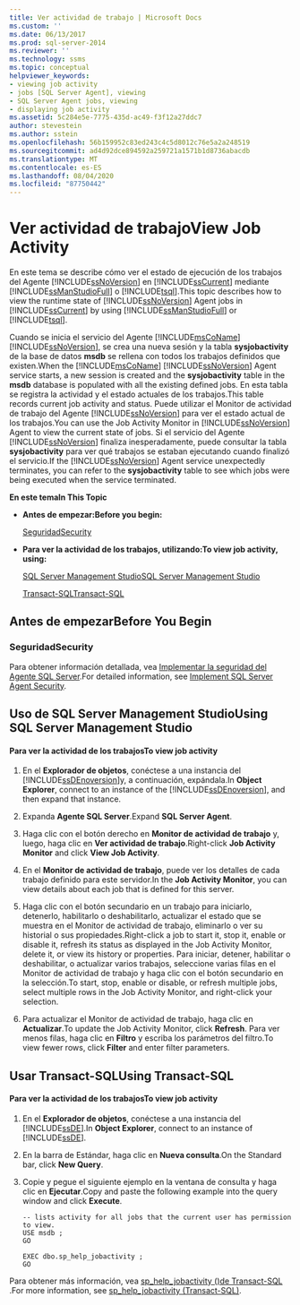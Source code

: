 ```yaml
---
title: Ver actividad de trabajo | Microsoft Docs
ms.custom: ''
ms.date: 06/13/2017
ms.prod: sql-server-2014
ms.reviewer: ''
ms.technology: ssms
ms.topic: conceptual
helpviewer_keywords:
- viewing job activity
- jobs [SQL Server Agent], viewing
- SQL Server Agent jobs, viewing
- displaying job activity
ms.assetid: 5c284e5e-7775-435d-ac49-f3f12a27ddc7
author: stevestein
ms.author: sstein
ms.openlocfilehash: 56b159952c83ed243c4c5d8012c76e5a2a248519
ms.sourcegitcommit: ad4d92dce894592a259721a1571b1d8736abacdb
ms.translationtype: MT
ms.contentlocale: es-ES
ms.lasthandoff: 08/04/2020
ms.locfileid: "87750442"
---
```

# <a name="view-job-activity"></a><span data-ttu-id="e414e-102">Ver actividad de trabajo</span><span class="sxs-lookup"><span data-stu-id="e414e-102">View Job Activity</span></span>
  <span data-ttu-id="e414e-103">En este tema se describe cómo ver el estado de ejecución de los trabajos del Agente [!INCLUDE[ssNoVersion](../../includes/ssnoversion-md.md)] en [!INCLUDE[ssCurrent](../../includes/sscurrent-md.md)] mediante [!INCLUDE[ssManStudioFull](../../includes/ssmanstudiofull-md.md)] o [!INCLUDE[tsql](../../includes/tsql-md.md)].</span><span class="sxs-lookup"><span data-stu-id="e414e-103">This topic describes how to view the runtime state of [!INCLUDE[ssNoVersion](../../includes/ssnoversion-md.md)] Agent jobs in [!INCLUDE[ssCurrent](../../includes/sscurrent-md.md)] by using [!INCLUDE[ssManStudioFull](../../includes/ssmanstudiofull-md.md)] or [!INCLUDE[tsql](../../includes/tsql-md.md)].</span></span>  
  
 <span data-ttu-id="e414e-104">Cuando se inicia el servicio del Agente [!INCLUDE[msCoName](../../includes/msconame-md.md)] [!INCLUDE[ssNoVersion](../../includes/ssnoversion-md.md)], se crea una nueva sesión y la tabla **sysjobactivity** de la base de datos **msdb** se rellena con todos los trabajos definidos que existen.</span><span class="sxs-lookup"><span data-stu-id="e414e-104">When the [!INCLUDE[msCoName](../../includes/msconame-md.md)] [!INCLUDE[ssNoVersion](../../includes/ssnoversion-md.md)] Agent service starts, a new session is created and the **sysjobactivity** table in the **msdb** database is populated with all the existing defined jobs.</span></span> <span data-ttu-id="e414e-105">En esta tabla se registra la actividad y el estado actuales de los trabajos.</span><span class="sxs-lookup"><span data-stu-id="e414e-105">This table records current job activity and status.</span></span> <span data-ttu-id="e414e-106">Puede utilizar el Monitor de actividad de trabajo del Agente [!INCLUDE[ssNoVersion](../../includes/ssnoversion-md.md)] para ver el estado actual de los trabajos.</span><span class="sxs-lookup"><span data-stu-id="e414e-106">You can use the Job Activity Monitor in [!INCLUDE[ssNoVersion](../../includes/ssnoversion-md.md)] Agent to view the current state of jobs.</span></span> <span data-ttu-id="e414e-107">Si el servicio del Agente [!INCLUDE[ssNoVersion](../../includes/ssnoversion-md.md)] finaliza inesperadamente, puede consultar la tabla **sysjobactivity** para ver qué trabajos se estaban ejecutando cuando finalizó el servicio.</span><span class="sxs-lookup"><span data-stu-id="e414e-107">If the [!INCLUDE[ssNoVersion](../../includes/ssnoversion-md.md)] Agent service unexpectedly terminates, you can refer to the **sysjobactivity** table to see which jobs were being executed when the service terminated.</span></span>  
  
 <span data-ttu-id="e414e-108">**En este tema**</span><span class="sxs-lookup"><span data-stu-id="e414e-108">**In This Topic**</span></span>  
  
-   <span data-ttu-id="e414e-109">**Antes de empezar:**</span><span class="sxs-lookup"><span data-stu-id="e414e-109">**Before you begin:**</span></span>  
  
     [<span data-ttu-id="e414e-110">Seguridad</span><span class="sxs-lookup"><span data-stu-id="e414e-110">Security</span></span>](#Security)  
  
-   <span data-ttu-id="e414e-111">**Para ver la actividad de los trabajos, utilizando:**</span><span class="sxs-lookup"><span data-stu-id="e414e-111">**To view job activity, using:**</span></span>  
  
     [<span data-ttu-id="e414e-112">SQL Server Management Studio</span><span class="sxs-lookup"><span data-stu-id="e414e-112">SQL Server Management Studio</span></span>](#SSMS)  
  
     [<span data-ttu-id="e414e-113">Transact-SQL</span><span class="sxs-lookup"><span data-stu-id="e414e-113">Transact-SQL</span></span>](#TSQL)  
  
## <a name="before-you-begin"></a><span data-ttu-id="e414e-114">Antes de empezar</span><span class="sxs-lookup"><span data-stu-id="e414e-114">Before You Begin</span></span>  
  
###  <a name="security"></a><a name="Security"></a> <span data-ttu-id="e414e-115">Seguridad</span><span class="sxs-lookup"><span data-stu-id="e414e-115">Security</span></span>  
 <span data-ttu-id="e414e-116">Para obtener información detallada, vea [Implementar la seguridad del Agente SQL Server](implement-sql-server-agent-security.md).</span><span class="sxs-lookup"><span data-stu-id="e414e-116">For detailed information, see [Implement SQL Server Agent Security](implement-sql-server-agent-security.md).</span></span>  
  
##  <a name="using-sql-server-management-studio"></a><a name="SSMS"></a> <span data-ttu-id="e414e-117">Uso de SQL Server Management Studio</span><span class="sxs-lookup"><span data-stu-id="e414e-117">Using SQL Server Management Studio</span></span>  
  
#### <a name="to-view-job-activity"></a><span data-ttu-id="e414e-118">Para ver la actividad de los trabajos</span><span class="sxs-lookup"><span data-stu-id="e414e-118">To view job activity</span></span>  
  
1.  <span data-ttu-id="e414e-119">En el **Explorador de objetos**, conéctese a una instancia del [!INCLUDE[ssDEnoversion](../../includes/ssdenoversion-md.md)]y, a continuación, expándala.</span><span class="sxs-lookup"><span data-stu-id="e414e-119">In **Object Explorer**, connect to an instance of the [!INCLUDE[ssDEnoversion](../../includes/ssdenoversion-md.md)], and then expand that instance.</span></span>  
  
2.  <span data-ttu-id="e414e-120">Expanda **Agente SQL Server**.</span><span class="sxs-lookup"><span data-stu-id="e414e-120">Expand **SQL Server Agent**.</span></span>  
  
3.  <span data-ttu-id="e414e-121">Haga clic con el botón derecho en **Monitor de actividad de trabajo** y, luego, haga clic en **Ver actividad de trabajo**.</span><span class="sxs-lookup"><span data-stu-id="e414e-121">Right-click **Job Activity Monitor** and click **View Job Activity**.</span></span>  
  
4.  <span data-ttu-id="e414e-122">En el **Monitor de actividad de trabajo**, puede ver los detalles de cada trabajo definido para este servidor.</span><span class="sxs-lookup"><span data-stu-id="e414e-122">In the **Job Activity Monitor**, you can view details about each job that is defined for this server.</span></span>  
  
5.  <span data-ttu-id="e414e-123">Haga clic con el botón secundario en un trabajo para iniciarlo, detenerlo, habilitarlo o deshabilitarlo, actualizar el estado que se muestra en el Monitor de actividad de trabajo, eliminarlo o ver su historial o sus propiedades.</span><span class="sxs-lookup"><span data-stu-id="e414e-123">Right-click a job to start it, stop it, enable or disable it, refresh its status as displayed in the Job Activity Monitor, delete it, or view its history or properties.</span></span>  <span data-ttu-id="e414e-124">Para iniciar, detener, habilitar o deshabilitar, o actualizar varios trabajos, seleccione varias filas en el Monitor de actividad de trabajo y haga clic con el botón secundario en la selección.</span><span class="sxs-lookup"><span data-stu-id="e414e-124">To start, stop, enable or disable, or refresh multiple jobs, select multiple rows in the Job Activity Monitor, and right-click your selection.</span></span>  
  
6.  <span data-ttu-id="e414e-125">Para actualizar el Monitor de actividad de trabajo, haga clic en **Actualizar**.</span><span class="sxs-lookup"><span data-stu-id="e414e-125">To update the Job Activity Monitor, click **Refresh**.</span></span> <span data-ttu-id="e414e-126">Para ver menos filas, haga clic en **Filtro** y escriba los parámetros del filtro.</span><span class="sxs-lookup"><span data-stu-id="e414e-126">To view fewer rows, click **Filter** and enter filter parameters.</span></span>  
  
##  <a name="using-transact-sql"></a><a name="TSQL"></a> <span data-ttu-id="e414e-127">Usar Transact-SQL</span><span class="sxs-lookup"><span data-stu-id="e414e-127">Using Transact-SQL</span></span>  
  
#### <a name="to-view-job-activity"></a><span data-ttu-id="e414e-128">Para ver la actividad de los trabajos</span><span class="sxs-lookup"><span data-stu-id="e414e-128">To view job activity</span></span>  
  
1.  <span data-ttu-id="e414e-129">En el **Explorador de objetos**, conéctese a una instancia del [!INCLUDE[ssDE](../../includes/ssde-md.md)].</span><span class="sxs-lookup"><span data-stu-id="e414e-129">In **Object Explorer**, connect to an instance of [!INCLUDE[ssDE](../../includes/ssde-md.md)].</span></span>  
  
2.  <span data-ttu-id="e414e-130">En la barra de Estándar, haga clic en **Nueva consulta**.</span><span class="sxs-lookup"><span data-stu-id="e414e-130">On the Standard bar, click **New Query**.</span></span>  
  
3.  <span data-ttu-id="e414e-131">Copie y pegue el siguiente ejemplo en la ventana de consulta y haga clic en **Ejecutar**.</span><span class="sxs-lookup"><span data-stu-id="e414e-131">Copy and paste the following example into the query window and click **Execute**.</span></span>  
  
    ```  
    -- lists activity for all jobs that the current user has permission to view.  
    USE msdb ;  
    GO  
  
    EXEC dbo.sp_help_jobactivity ;  
    GO  
    ```  
  
 <span data-ttu-id="e414e-132">Para obtener más información, vea [sp_help_jobactivity &#40;&#41;de Transact-SQL ](/sql/relational-databases/system-stored-procedures/sp-help-jobactivity-transact-sql).</span><span class="sxs-lookup"><span data-stu-id="e414e-132">For more information, see [sp_help_jobactivity &#40;Transact-SQL&#41;](/sql/relational-databases/system-stored-procedures/sp-help-jobactivity-transact-sql).</span></span>  
  
  
